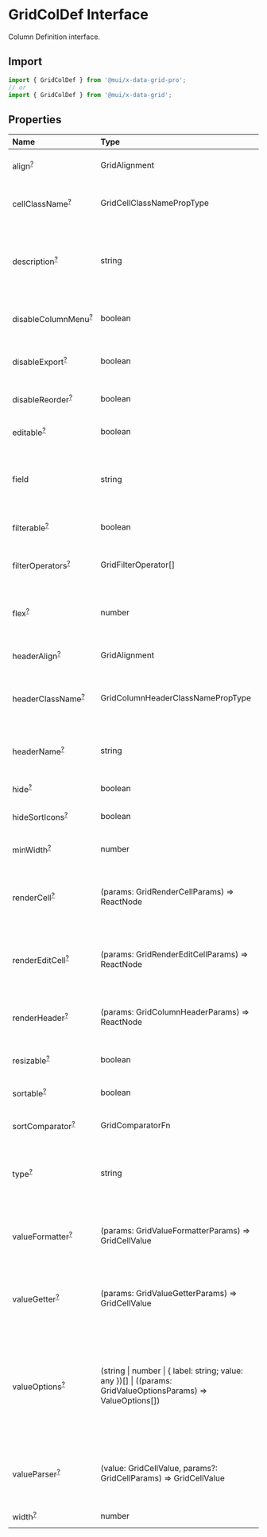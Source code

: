 # GridColDef Interface

<p class="description">Column Definition interface.</p>

## Import

```js
import { GridColDef } from '@mui/x-data-grid-pro';
// or
import { GridColDef } from '@mui/x-data-grid';
```

## Properties

| Name                                                                                                | Type                                                                                                                                            | Default                                          | Description                                                                                                                                        |
| :-------------------------------------------------------------------------------------------------- | :---------------------------------------------------------------------------------------------------------------------------------------------- | :----------------------------------------------- | :------------------------------------------------------------------------------------------------------------------------------------------------- |
| <span class="prop-name optional">align<sup><abbr title="optional">?</abbr></sup></span>             | <span class="prop-type">GridAlignment</span>                                                                                                    |                                                  | Allows to align the column values in cells.                                                                                                        |
| <span class="prop-name optional">cellClassName<sup><abbr title="optional">?</abbr></sup></span>     | <span class="prop-type">GridCellClassNamePropType</span>                                                                                        |                                                  | Class name that will be added in cells for that column.                                                                                            |
| <span class="prop-name optional">description<sup><abbr title="optional">?</abbr></sup></span>       | <span class="prop-type">string</span>                                                                                                           |                                                  | The description of the column rendered as tooltip if the column header name is not fully displayed.                                                |
| <span class="prop-name optional">disableColumnMenu<sup><abbr title="optional">?</abbr></sup></span> | <span class="prop-type">boolean</span>                                                                                                          | <span class="prop-default">false<br /></span>    | If `true`, the column menu is disabled for this column.                                                                                            |
| <span class="prop-name optional">disableExport<sup><abbr title="optional">?</abbr></sup></span>     | <span class="prop-type">boolean</span>                                                                                                          | <span class="prop-default">false<br /></span>    | If `true`, this column will not be included in exports.                                                                                            |
| <span class="prop-name optional">disableReorder<sup><abbr title="optional">?</abbr></sup></span>    | <span class="prop-type">boolean</span>                                                                                                          | <span class="prop-default">false<br /></span>    | If `true`, this column cannot be reordered.                                                                                                        |
| <span class="prop-name optional">editable<sup><abbr title="optional">?</abbr></sup></span>          | <span class="prop-type">boolean</span>                                                                                                          | <span class="prop-default">false<br /></span>    | If `true`, the cells of the column are editable.                                                                                                   |
| <span class="prop-name">field</span>                                                                | <span class="prop-type">string</span>                                                                                                           |                                                  | The column identifier. It's used to map with GridRowData values.                                                                                   |
| <span class="prop-name optional">filterable<sup><abbr title="optional">?</abbr></sup></span>        | <span class="prop-type">boolean</span>                                                                                                          | <span class="prop-default">true<br /></span>     | If `true`, the column is filterable.                                                                                                               |
| <span class="prop-name optional">filterOperators<sup><abbr title="optional">?</abbr></sup></span>   | <span class="prop-type">GridFilterOperator[]</span>                                                                                             |                                                  | Allows setting the filter operators for this column.                                                                                               |
| <span class="prop-name optional">flex<sup><abbr title="optional">?</abbr></sup></span>              | <span class="prop-type">number</span>                                                                                                           |                                                  | If set, it indicates that a column has fluid width. Range [0, ∞).                                                                                  |
| <span class="prop-name optional">headerAlign<sup><abbr title="optional">?</abbr></sup></span>       | <span class="prop-type">GridAlignment</span>                                                                                                    |                                                  | Header cell element alignment.                                                                                                                     |
| <span class="prop-name optional">headerClassName<sup><abbr title="optional">?</abbr></sup></span>   | <span class="prop-type">GridColumnHeaderClassNamePropType</span>                                                                                |                                                  | Class name that will be added in the column header cell.                                                                                           |
| <span class="prop-name optional">headerName<sup><abbr title="optional">?</abbr></sup></span>        | <span class="prop-type">string</span>                                                                                                           |                                                  | The title of the column rendered in the column header cell.                                                                                        |
| <span class="prop-name optional">hide<sup><abbr title="optional">?</abbr></sup></span>              | <span class="prop-type">boolean</span>                                                                                                          | <span class="prop-default">false<br /></span>    | If `true`, hide the column.                                                                                                                        |
| <span class="prop-name optional">hideSortIcons<sup><abbr title="optional">?</abbr></sup></span>     | <span class="prop-type">boolean</span>                                                                                                          | <span class="prop-default">false<br /></span>    | Toggle the visibility of the sort icons.                                                                                                           |
| <span class="prop-name optional">minWidth<sup><abbr title="optional">?</abbr></sup></span>          | <span class="prop-type">number</span>                                                                                                           | <span class="prop-default">50<br /></span>       | Sets the minimum width of a column.                                                                                                                |
| <span class="prop-name optional">renderCell<sup><abbr title="optional">?</abbr></sup></span>        | <span class="prop-type">(params: GridRenderCellParams) =&gt; ReactNode</span>                                                                   |                                                  | Allows to override the component rendered as cell for this column.                                                                                 |
| <span class="prop-name optional">renderEditCell<sup><abbr title="optional">?</abbr></sup></span>    | <span class="prop-type">(params: GridRenderEditCellParams) =&gt; ReactNode</span>                                                               |                                                  | Allows to override the component rendered in edit cell mode for this column.                                                                       |
| <span class="prop-name optional">renderHeader<sup><abbr title="optional">?</abbr></sup></span>      | <span class="prop-type">(params: GridColumnHeaderParams) =&gt; ReactNode</span>                                                                 |                                                  | Allows to render a component in the column header cell.                                                                                            |
| <span class="prop-name optional">resizable<sup><abbr title="optional">?</abbr></sup></span>         | <span class="prop-type">boolean</span>                                                                                                          | <span class="prop-default">true<br /></span>     | If `true`, the column is resizable.                                                                                                                |
| <span class="prop-name optional">sortable<sup><abbr title="optional">?</abbr></sup></span>          | <span class="prop-type">boolean</span>                                                                                                          | <span class="prop-default">true<br /></span>     | If `true`, the column is sortable.                                                                                                                 |
| <span class="prop-name optional">sortComparator<sup><abbr title="optional">?</abbr></sup></span>    | <span class="prop-type">GridComparatorFn</span>                                                                                                 |                                                  | A comparator function used to sort rows.                                                                                                           |
| <span class="prop-name optional">type<sup><abbr title="optional">?</abbr></sup></span>              | <span class="prop-type">string</span>                                                                                                           | <span class="prop-default">'string'<br /></span> | Type allows to merge this object with a default definition [GridColDef](/api/data-grid/grid-col-def/).                                             |
| <span class="prop-name optional">valueFormatter<sup><abbr title="optional">?</abbr></sup></span>    | <span class="prop-type">(params: GridValueFormatterParams) =&gt; GridCellValue</span>                                                           |                                                  | Function that allows to apply a formatter before rendering its value.                                                                              |
| <span class="prop-name optional">valueGetter<sup><abbr title="optional">?</abbr></sup></span>       | <span class="prop-type">(params: GridValueGetterParams) =&gt; GridCellValue</span>                                                              |                                                  | Function that allows to get a specific data instead of field to render in the cell.                                                                |
| <span class="prop-name optional">valueOptions<sup><abbr title="optional">?</abbr></sup></span>      | <span class="prop-type">(string \| number \| { label: string; value: any })[] \| ((params: GridValueOptionsParams) =&gt; ValueOptions[])</span> |                                                  | To be used in combination with `type: 'singleSelect'`. This is an array (or a function returning an array) of the possible cell values and labels. |
| <span class="prop-name optional">valueParser<sup><abbr title="optional">?</abbr></sup></span>       | <span class="prop-type">(value: GridCellValue, params?: GridCellParams) =&gt; GridCellValue</span>                                              |                                                  | Function that takes the user-entered value and converts it to a value used internally.                                                             |
| <span class="prop-name optional">width<sup><abbr title="optional">?</abbr></sup></span>             | <span class="prop-type">number</span>                                                                                                           | <span class="prop-default">100<br /></span>      | Set the width of the column.                                                                                                                       |

